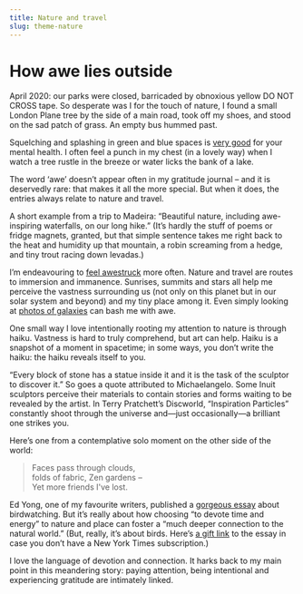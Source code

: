 ```yaml
---
title: Nature and travel  
slug: theme-nature  
---
```

<script>  
    import Aside from "$components/Aside.svelte";  
    import WideImage from "$components/WideImage.svelte";  
    import madeira from "$lib/assets/madeira.webp";  
    import haiku from "$lib/assets/haiku.webp";  
</script>

# How awe lies outside

April 2020: our parks were closed, barricaded by obnoxious yellow DO NOT CROSS tape. So desperate was I for the touch of nature, I found a small London Plane tree by the side of a main road, took off my shoes, and stood on the sad patch of grass. An empty bus hummed past.

Squelching and splashing in green and blue spaces is [very good](https://www.who.int/europe/publications/i/item/WHO-EURO-2023-7508-47275-69347) for your mental health. I often feel a punch in my chest (in a lovely way) when I watch a tree rustle in the breeze or water licks the bank of a lake.

The word ‘awe’ doesn’t appear often in my gratitude journal – and it is deservedly rare: that makes it all the more special. But when it does, the entries always relate to nature and travel.

A short example from a trip to Madeira: “Beautiful nature, including awe-inspiring waterfalls, on our long hike.” (It’s hardly the stuff of poems or fridge magnets, granted, but that simple sentence takes me right back to the heat and humidity up that mountain, a robin screaming from a hedge, and tiny trout racing down levadas.)

<WideImage src={madeira} alt="Waterfall in Madeira" />

I’m endeavouring to [feel awestruck](https://hub.jhu.edu/magazine/2023/winter/science-of-awe-psychedelics/) more often. Nature and travel are routes to immersion and immanence. Sunrises, summits and stars all help me perceive the vastness surrounding us (not only on this planet but in our solar system and beyond) and my tiny place among it. Even simply looking at [photos of galaxies](https://www.rmg.co.uk/whats-on/astronomy-photographer-year/exhibition) can bash me with awe.

One small way I love intentionally rooting my attention to nature is through haiku. Vastness is hard to truly comprehend, but art can help. Haiku is a snapshot of a moment in spacetime; in some ways, you don’t write the haiku: the haiku reveals itself to you.

<Aside>“Every block of stone has a statue inside it and it is the task of the sculptor to discover it.” So goes a quote attributed to Michaelangelo. Some Inuit sculptors perceive their materials to contain stories and forms waiting to be revealed by the artist. In Terry Pratchett’s Discworld, “Inspiration Particles” constantly shoot through the universe and—just occasionally—a brilliant one strikes you.</Aside>

Here’s one from a contemplative solo moment on the other side of the world:

<blockquote>  
Faces pass through clouds,<br/>  
folds of fabric, Zen gardens –<br/>  
Yet more friends I've lost.  
</blockquote>

<WideImage src={haiku} alt="Dappled light in a Zen garden" />

Ed Yong, one of my favourite writers, published a [gorgeous essay](https://www.nytimes.com/2024/03/30/opinion/birding-spring-merlin-ebird.html) about birdwatching. But it’s really about how choosing “to devote time and energy” to nature and place can foster a “much deeper connection to the natural world.” (But, really, it’s about birds. Here’s [a gift link](https://www.nytimes.com/2024/03/30/opinion/birding-spring-merlin-ebird.html?unlocked_article_code=1.gU4.IV43.6d1tgmC5lSEj&smid=url-share) to the essay in case you don’t have a New York Times subscription.) 

I love the language of devotion and connection. It harks back to my main point in this meandering story: paying attention, being intentional and experiencing gratitude are intimately linked.

